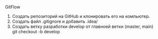 GitFlow
1. Создать репозиторий на GitHub и клонировать его на компьютер.
2. Создать файл .gitignore и добавить .idea/
3. Создать ветку разработки develop от главноей ветки (master, main) git checkout -b develop